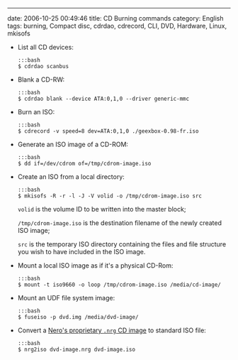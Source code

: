 ---
date: 2006-10-25 00:49:46
title: CD Burning commands
category: English
tags: burning, Compact disc, cdrdao, cdrecord, CLI, DVD, Hardware, Linux, mkisofs

  * List all CD devices:

        :::bash
        $ cdrdao scanbus

  * Blank a CD-RW:

        :::bash
        $ cdrdao blank --device ATA:0,1,0 --driver generic-mmc

  * Burn an ISO:

        :::bash
        $ cdrecord -v speed=8 dev=ATA:0,1,0 ./geexbox-0.98-fr.iso

  * Generate an ISO image of a CD-ROM:

        :::bash
        $ dd if=/dev/cdrom of=/tmp/cdrom-image.iso

  * Create an ISO from a local directory:

        :::bash
        $ mkisofs -R -r -l -J -V volid -o /tmp/cdrom-image.iso src

    `volid` is the volume ID to be written into the master block;

    `/tmp/cdrom-image.iso` is the destination filename of the newly created ISO image;

    `src` is the temporary ISO directory containing the files and file structure you wish to have included in the ISO image.

  * Mount a local ISO image as if it's a physical CD-Rom:

        :::bash
        $ mount -t iso9660 -o loop /tmp/cdrom-image.iso /media/cd-image/

  * Mount an UDF file system image:

        :::bash
        $ fuseiso -p dvd.img /media/dvd-image/

  * Convert a [Nero's proprietary `.nrg` CD image](http://en.wikipedia.org/wiki/NRG_(file_format)) to standard ISO file:

        :::bash
        $ nrg2iso dvd-image.nrg dvd-image.iso

